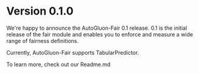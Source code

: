 # Version 0.1.0

We're happy to announce the AutoGluon-Fair 0.1 release. 0.1 is the initial release of the fair module and enables you to enforce and measure a wide range of fairness definitions.

Currently, AutoGluon-Fair supports TabularPredictor.

To learn more, check out our Readme.md